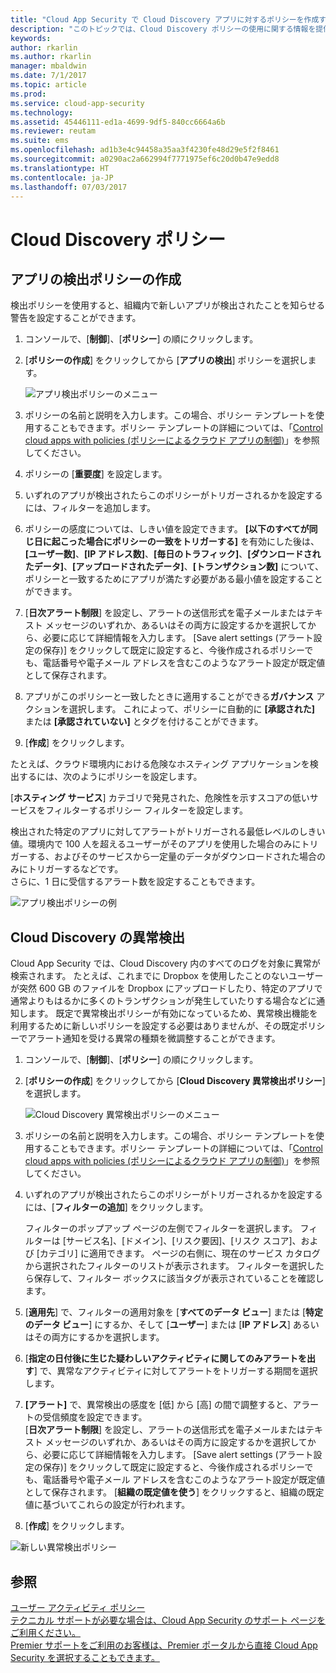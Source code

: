 ```yaml
---
title: "Cloud App Security で Cloud Discovery アプリに対するポリシーを作成する | Microsoft ドキュメント"
description: "このトピックでは、Cloud Discovery ポリシーの使用に関する情報を提供します。"
keywords: 
author: rkarlin
ms.author: rkarlin
manager: mbaldwin
ms.date: 7/1/2017
ms.topic: article
ms.prod: 
ms.service: cloud-app-security
ms.technology: 
ms.assetid: 45446111-ed1a-4699-9df5-840cc6664a6b
ms.reviewer: reutam
ms.suite: ems
ms.openlocfilehash: ad1b3e4c94458a35aa3f4230fe48d29e5f2f8461
ms.sourcegitcommit: a0290ac2a662994f7771975ef6c20d0b47e9edd8
ms.translationtype: HT
ms.contentlocale: ja-JP
ms.lasthandoff: 07/03/2017
---
```

# <a name="cloud-discovery-policies"></a>Cloud Discovery ポリシー
    
## <a name="creating-an-app-discovery-policy"></a>アプリの検出ポリシーの作成  
検出ポリシーを使用すると、組織内で新しいアプリが検出されたことを知らせる警告を設定することができます。  
  
1.  コンソールで、[**制御**]、[**ポリシー**] の順にクリックします。  
  
2.  [**ポリシーの作成**] をクリックしてから [**アプリの検出**] ポリシーを選択します。  
  
     ![アプリ検出ポリシーのメニュー](./media/app-discovery-policy-menu.png "アプリ検出ポリシーのメニュー")  
  
3.  ポリシーの名前と説明を入力します。この場合、ポリシー テンプレートを使用することもできます。ポリシー テンプレートの詳細については、「[Control cloud apps with policies (ポリシーによるクラウド アプリの制御)](control-cloud-apps-with-policies.md)」を参照してください。  
  
4.  ポリシーの [**重要度**] を設定します。

5. いずれのアプリが検出されたらこのポリシーがトリガーされるかを設定するには、フィルターを追加します。  
  
6.  ポリシーの感度については、しきい値を設定できます。 **[以下のすべてが同じ日に起こった場合にポリシーの一致をトリガーする]** を有効にした後は、**[ユーザー数]**、**[IP アドレス数]**、**[毎日のトラフィック]**、**[ダウンロードされたデータ]**、**[アップロードされたデータ]**、**[トランザクション数]** について、ポリシーと一致するためにアプリが満たす必要がある最小値を設定することができます。  
  
7.  [**日次アラート制限**] を設定し、アラートの送信形式を電子メールまたはテキスト メッセージのいずれか、あるいはその両方に設定するかを選択してから、必要に応じて詳細情報を入力します。 [Save alert settings (アラート設定の保存)] をクリックして既定に設定すると、今後作成されるポリシーでも、電話番号や電子メール アドレスを含むこのようなアラート設定が既定値として保存されます。  
  
8. アプリがこのポリシーと一致したときに適用することができる**ガバナンス** アクションを選択します。 これによって、ポリシーに自動的に **[承認された]** または **[承認されていない]** とタグを付けることができます。 

8.  [**作成**] をクリックします。  
  
たとえば、クラウド環境内における危険なホスティング アプリケーションを検出するには、次のようにポリシーを設定します。  
  
[**ホスティング サービス**] カテゴリで発見された、危険性を示すスコアの低いサービスをフィルターするポリシー フィルターを設定します。   
   
検出された特定のアプリに対してアラートがトリガーされる最低レベルのしきい値。環境内で 100 人を超えるユーザーがそのアプリを使用した場合のみにトリガーする、およびそのサービスから一定量のデータがダウンロードされた場合のみにトリガーするなどです。   
さらに、1 日に受信するアラート数を設定することもできます。  
  
![アプリ検出ポリシーの例](./media/app-discovery-policy-example.png "アプリ検出ポリシーの例")  
  
## <a name="cloud-discovery-anomaly-detection"></a>Cloud Discovery の異常検出  
Cloud App Security では、Cloud Discovery 内のすべてのログを対象に異常が検索されます。 たとえば、これまでに Dropbox を使用したことのないユーザーが突然 600 GB のファイルを Dropbox にアップロードしたり、特定のアプリで通常よりもはるかに多くのトランザクションが発生していたりする場合などに通知します。 既定で異常検出ポリシーが有効になっているため、異常検出機能を利用するために新しいポリシーを設定する必要はありませんが、その既定ポリシーでアラート通知を受ける異常の種類を微調整することができます。  
  
1.  コンソールで、[**制御**]、[**ポリシー**] の順にクリックします。  
  
2.  [**ポリシーの作成**] をクリックしてから [**Cloud Discovery 異常検出ポリシー**] を選択します。  
  
     ![Cloud Discovery 異常検出ポリシーのメニュー](./media/cloud-discovery-anomaly-detection-policy-menu.png "Cloud Discovery 異常検出ポリシーのメニュー")  
  
3.  ポリシーの名前と説明を入力します。この場合、ポリシー テンプレートを使用することもできます。ポリシー テンプレートの詳細については、「[Control cloud apps with policies (ポリシーによるクラウド アプリの制御)](control-cloud-apps-with-policies.md)」を参照してください。  
  
4.  いずれのアプリが検出されたらこのポリシーがトリガーされるかを設定するには、[**フィルターの追加**] をクリックします。  
  
     フィルターのポップアップ ページの左側でフィルターを選択します。 フィルターは [サービス名]、[ドメイン]、[リスク要因]、[リスク スコア]、および [カテゴリ] に適用できます。 ページの右側に、現在のサービス カタログから選択されたフィルターのリストが表示されます。 フィルターを選択したら保存して、フィルター ボックスに該当タグが表示されていることを確認します。  
  
5.  [**適用先**] で、フィルターの適用対象を [**すべてのデータ ビュー**] または [**特定のデータ ビュー**] にするか、そして [**ユーザー**] または [**IP アドレス**] あるいはその両方にするかを選択します。  
  
6.  [**指定の日付後に生じた疑わしいアクティビティに関してのみアラートを出す**] で、異常なアクティビティに対してアラートをトリガーする期間を選択します。  
  
7.  **[アラート]** で、異常検出の感度を [低] から [高] の間で調整すると、アラートの受信頻度を設定できます。  
[**日次アラート制限**] を設定し、アラートの送信形式を電子メールまたはテキスト メッセージのいずれか、あるいはその両方に設定するかを選択してから、必要に応じて詳細情報を入力します。 [Save alert settings (アラート設定の保存)] をクリックして既定に設定すると、今後作成されるポリシーでも、電話番号や電子メール アドレスを含むこのようなアラート設定が既定値として保存されます。 [**組織の既定値を使う**] をクリックすると、組織の既定値に基づいてこれらの設定が行われます。  
  
9. [**作成**] をクリックします。  
  
![新しい異常検出ポリシー](./media/new-discovery-anomaly-policy.png "新しい異常検出ポリシー")  
  
## <a name="see-also"></a>参照  
[ユーザー アクティビティ ポリシー](user-activity-policies.md)   
[テクニカル サポートが必要な場合は、Cloud App Security のサポート ページをご利用ください。](http://support.microsoft.com/oas/default.aspx?prid=16031)   
[Premier サポートをご利用のお客様は、Premier ポータルから直接 Cloud App Security を選択することもできます。](https://premier.microsoft.com/)  
  
  